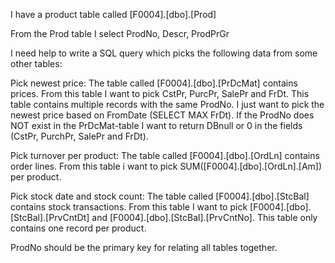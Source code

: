 I have a product table called [F0004].[dbo].[Prod]

From the Prod table I select ProdNo, Descr, ProdPrGr

I need help to write a SQL query which picks the following data from some other tables:

Pick newest price:
The table called [F0004].[dbo].[PrDcMat] contains prices. From this table I want to pick CstPr, PurcPr, SalePr and FrDt. This table contains multiple records with the same ProdNo. I just want to pick the newest price based on FromDate (SELECT MAX FrDt). If the ProdNo does NOT exist in the PrDcMat-table I want to return DBnull or 0 in the fields (CstPr, PurchPr, SalePr and FrDt).

Pick turnover per product:
The table called [F0004].[dbo].[OrdLn] contains order lines. From this table i want to pick SUM([F0004].[dbo].[OrdLn].[Am]) per product.

Pick stock date and stock count:
The table called [F0004].[dbo].[StcBal] contains stock transactions. From this table I want to pick [F0004].[dbo].[StcBal].[PrvCntDt] and [F0004].[dbo].[StcBal].[PrvCntNo]. This table only contains one record per product.

ProdNo should be the primary key for relating all tables together.